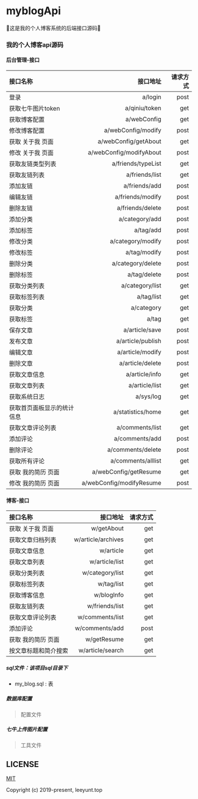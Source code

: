 # myblogApi
💯这是我的个人博客系统的后端接口源码🐔

### 我的个人博客api源码

#### 后台管理-接口
|接口名称|接口地址|请求方式|
| :- | -: | -: |
| 登录 | a/login | post |
| 获取七牛图片token | a/qiniu/token | get |
| 获取博客配置 | a/webConfig | get |
| 修改博客配置 | a/webConfig/modify | post |
| 获取 关于我 页面 | a/webConfig/getAbout | get |
| 修改 关于我 页面 | a/webConfig/modifyAbout | post |
| 获取友链类型列表 | a/friends/typeList | get |
| 获取友链列表 | a/friends/list | get |
| 添加友链 | a/friends/add | post |
| 编辑友链 | a/friends/modify | post |
| 删除友链 | a/friends/delete | post |
| 添加分类 | a/category/add | post |
| 添加标签 | a/tag/add | post |
| 修改分类 | a/category/modify | post |
| 修改标签 | a/tag/modify | post |
| 删除分类 | a/category/delete | post |
| 删除标签 | a/tag/delete | post |
| 获取分类列表 | a/category/list | get |
| 获取标签列表 | a/tag/list | get |
| 获取分类 | a/category | get |
| 获取标签 | a/tag | get |
| 保存文章 | a/article/save | post |
| 发布文章 | a/article/publish | post |
| 编辑文章 | a/article/modify | post |
| 删除文章 | a/article/delete | post |
| 获取文章信息 | a/article/info | get |
| 获取文章列表 | a/article/list | get |
| 获取系统日志 | a/sys/log | get |
| 获取首页面板显示的统计信息 | a/statistics/home | get |
| 获取文章评论列表 | a/comments/list | get |
| 添加评论 | a/comments/add | post |
| 删除评论 | a/comments/delete | post |
| 获取所有评论 | a/comments/alllist | get |
| 获取 我的简历 页面 | a/webConfig/getResume | get |
| 修改 我的简历 页面 | a/webConfig/modifyResume | post |
#### 博客-接口
|接口名称|接口地址|请求方式|
| :- | -: | -: |
| 获取 关于我 页面 | w/getAbout | get |
| 获取文章归档列表 | w/article/archives | get |
| 获取文章信息 | w/article | get |
| 获取文章列表 | w/article/list | get |
| 获取分类列表 | w/category/list | get |
| 获取标签列表 | w/tag/list | get |
| 获取博客信息 | w/blogInfo | get |
| 获取友链列表 | w/friends/list | get |
| 获取文章评论列表 | w/comments/list | get |
| 添加评论 | w/comments/add | post |
| 获取 我的简历 页面 | w/getResume | get |
| 按文章标题和简介搜索 | w/article/search | get |

##### sql文件：该项目sql目录下
* my_blog.sql : 表
##### 数据库配置
> 配置文件
##### 七牛上传图片配置
> 工具文件

## LICENSE

[MIT](https://opensource.org/licenses/MIT)

Copyright (c) 2019-present, leeyunt.top
